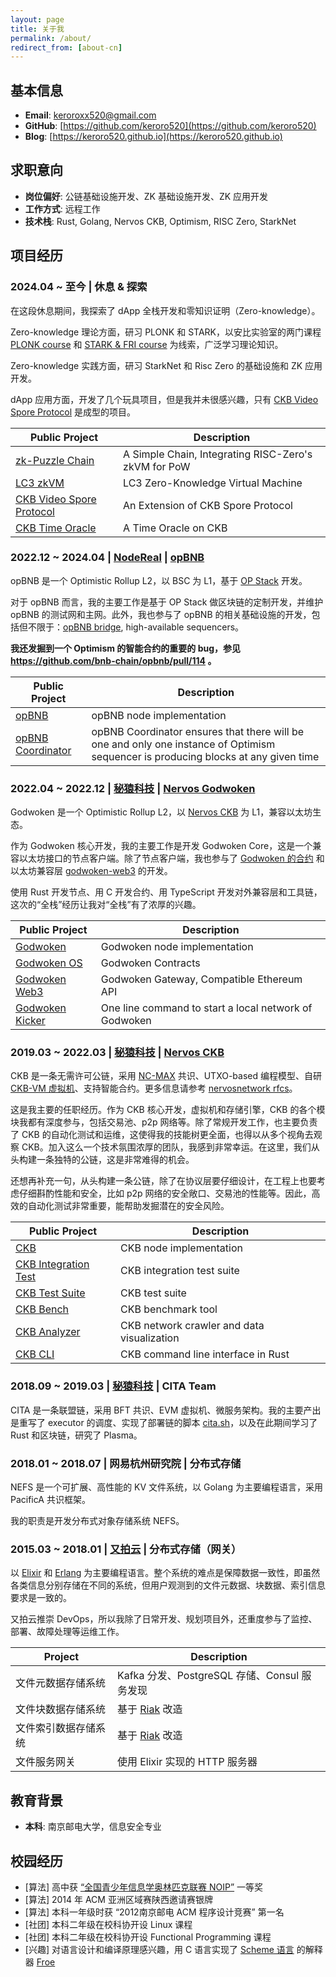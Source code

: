 ```yaml
---
layout: page
title: 关于我
permalink: /about/
redirect_from: [about-cn]
---
```


## 基本信息

- **Email**: [keroroxx520@gmail.com](mailto:keroroxx520@gmail.com)
- **GitHub**: [https://github.com/keroro520](https://github.com/keroro520)
- **Blog**: [https://keroro520.github.io](https://keroro520.github.io)

## 求职意向

- **岗位偏好**: 公链基础设施开发、ZK 基础设施开发、ZK 应用开发
- **工作方式**: 远程工作
- **技术栈**: Rust, Golang, Nervos CKB, Optimism, RISC Zero, StarkNet

## 项目经历

### 2024.04 ~ 至今 | 休息 & 探索

在这段休息期间，我探索了 dApp 全栈开发和零知识证明（Zero-knowledge）。

Zero-knowledge 理论方面，研习 PLONK 和 STARK，以安比实验室的两门课程 [PLONK course](https://github.com/Antalpha-Labs/zkp-academy/tree/main/Plonk) 和 [STARK & FRI course](https://github.com/Antalpha-Labs/zkp-academy/tree/main/FRI%26Stark) 为线索，广泛学习理论知识。

Zero-knowledge 实践方面，研习 StarkNet 和 Risc Zero 的基础设施和 ZK 应用开发。

dApp 应用方面，开发了几个玩具项目，但是我并未很感兴趣，只有 [CKB Video Spore Protocol](https://github.com/video-spore-protocol/video-spore-protocol/blob/main/docs/design.md) 是成型的项目。

| Public Project | Description |
| --- | --- |
| [zk-Puzzle Chain](https://github.com/keroro520/zk-puzzle-chain) | A Simple Chain, Integrating RISC-Zero's zkVM for PoW |
| [LC3 zkVM](https://github.com/keroro520/lc3-zkvm) | LC3 Zero-Knowledge Virtual Machine |
| [CKB Video Spore Protocol](https://github.com/video-spore-protocol/video-spore-protocol/blob/main/docs/design.md) | An Extension of CKB Spore Protocol |
| [CKB Time Oracle](https://github.com/keroro520/ckb-time-oracle-contract/blob/main/docs/rfc.md) | A Time Oracle on CKB |

### 2022.12 ~ 2024.04 | [NodeReal](https://nodereal.io/) | [opBNB](https://github.com/bnb-chain/opbnb)

opBNB 是一个 Optimistic Rollup L2，以 BSC 为 L1，基于 [OP Stack](https://github.com/ethereum-optimism/optimism) 开发。

对于 opBNB 而言，我的主要工作是基于 OP Stack 做区块链的定制开发，并维护 opBNB 的测试网和主网。此外，我也参与了 opBNB 的相关基础设施的开发，包括但不限于：[opBNB bridge](https://opbnb-bridge.bnbchain.org/), high-available sequencers。

**我还发掘到一个 Optimism 的智能合约的重要的 bug，参见 <https://github.com/bnb-chain/opbnb/pull/114> 。**

| Public Project | Description |
| --- | --- |
| [opBNB](https://github.com/bnb-chain/opbnb) | opBNB node implementation |
| [opBNB Coordinator](https://github.com/keroro520/op-coordinator) | opBNB Coordinator ensures that there will be one and only one instance of Optimism sequencer is producing blocks at any given time |

### 2022.04 ~ 2022.12 | [秘猿科技](https://cryptape.com) | [Nervos Godwoken](https://github.com/godwokenrises/godwoken)

Godwoken 是一个 Optimistic Rollup L2，以 [Nervos CKB](https://github.com/nervosnetwork/ckb) 为 L1，兼容以太坊生态。

作为 Godwoken 核心开发，我的主要工作是开发 Godwoken Core，这是一个兼容以太坊接口的节点客户端。除了节点客户端，我也参与了 [Godwoken 的合约](https://github.com/godwokenrises/godwoken/tree/develop/gwos) 和以太坊兼容层 [godwoken-web3](https://github.com/godwokenrises/godwoken/tree/develop/web3) 的开发。

使用 Rust 开发节点、用 C 开发合约、用 TypeScript 开发对外兼容层和工具链，这次的“全栈”经历让我对“全栈”有了浓厚的兴趣。

| Public Project | Description |
| --- | --- |
| [Godwoken](https://github.com/godwokenrises/godwoken) | Godwoken node implementation |
| [Godwoken OS](https://github.com/godwokenrises/godwoken/tree/develop/gwos) | Godwoken Contracts |
| [Godwoken Web3](https://github.com/godwokenrises/godwoken/tree/develop/web3) | Godwoken Gateway, Compatible Ethereum API |
| [Godwoken Kicker](https://github.com/godwokenrises/godwoken-kicker) | One line command to start a local network of Godwoken |

### 2019.03 ~ 2022.03 | [秘猿科技](https://cryptape.com) | [Nervos CKB](https://github.com/nervosnetwork/ckb)

CKB 是一条无需许可公链，采用 [NC-MAX](https://www.esat.kuleuven.be/cosic/publications/article-3290.pdf) 共识、UTXO-based 编程模型、自研 [CKB-VM 虚拟机](https://github.com/nervosnetwork/ckb-vm)、支持智能合约。更多信息请参考 [nervosnetwork rfcs](https://github.com/nervosnetwork/rfcs)。

这是我主要的任职经历。作为 CKB 核心开发，虚拟机和存储引擎，CKB 的各个模块我都有深度参与，包括交易池、p2p 网络等。除了常规开发工作，也主要负责了 CKB 的自动化测试和运维，这使得我的技能树更全面，也得以从多个视角去观察 CKB。加入这么一个技术氛围浓厚的团队，我感到非常幸运。在这里，我们从头构建一条独特的公链，这是非常难得的机会。

还想再补充一句，从头构建一条公链，除了在协议层要仔细设计，在工程上也要考虑仔细斟酌性能和安全，比如 p2p 网络的安全敞口、交易池的性能等。因此，高效的自动化测试非常重要，能帮助发掘潜在的安全风险。

| Public Project                                                                         | Description                                |
| -------------------------------------------------------------------------------------- | ------------------------------------------ |
| [CKB](https://github.com/nervosnetwork/ckb)                                            | CKB node implementation                    |
| [CKB Integration Test](https://github.com/nervosnetwork/ckb-integration-test)          | CKB integration test suite                 |
| [CKB Test Suite](https://github.com/nervosnetwork/ckb/tree/develop/test)               | CKB test suite                             |
| [CKB Bench](https://github.com/nervosnetwork/ckb-integration-test/tree/main/ckb-bench) | CKB benchmark tool                         |
| [CKB Analyzer](https://github.com/cryptape/ckb-analyzer/)                              | CKB network crawler and data visualization |
| [CKB CLI](https://github.com/nervosnetwork/ckb-cli)                                    | CKB command line interface in Rust         |

### 2018.09 ~ 2019.03 | [秘猿科技](https://cryptape.com) | CITA Team

CITA 是一条联盟链，采用 BFT 共识、EVM 虚拟机、微服务架构。我的主要产出是重写了 executor 的调度、实现了部署链的脚本 [cita.sh](https://github.com/citahub/cita/blob/develop/scripts/cita.sh)，以及在此期间学习了 Rust 和区块链，研究了 Plasma。

### 2018.01 ~ 2018.07 | 网易杭州研究院 | 分布式存储

NEFS 是一个可扩展、高性能的 KV 文件系统，以 Golang 为主要编程语言，采用 PacificA 共识框架。

我的职责是开发分布式对象存储系统 NEFS。

### 2015.03 ~ 2018.01 | [又拍云](https://www.upyun.com/) | 分布式存储（网关）

以 [Elixir](https://elixir-lang.org/) 和 [Erlang](https://www.erlang.org/) 为主要编程语言。整个系统的难点是保障数据一致性，即虽然各类信息分别存储在不同的系统，但用户观测到的文件元数据、块数据、索引信息要求是一致的。

又拍云推崇 DevOps，所以我除了日常开发、规划项目外，还重度参与了监控、部署、故障处理等运维工作。

| Project | Description |
| --- | --- |
| 文件元数据存储系统 | Kafka 分发、PostgreSQL 存储、Consul 服务发现 |
| 文件块数据存储系统 | 基于 [Riak](https://github.com/basho/riak) 改造 |
| 文件索引数据存储系统 | 基于 [Riak](https://github.com/basho/riak) 改造 |
| 文件服务网关 | 使用 Elixir 实现的 HTTP 服务器 |

## 教育背景

- **本科**: 南京邮电大学，信息安全专业

## 校园经历
- [算法] 高中获 [“全国青少年信息学奥林匹克联赛 NOIP”](https://zh.m.wikipedia.org/zh-hans/%E5%85%A8%E5%9B%BD%E9%9D%92%E5%B0%91%E5%B9%B4%E4%BF%A1%E6%81%AF%E5%AD%A6%E5%A5%A5%E6%9E%97%E5%8C%B9%E5%85%8B%E8%81%94%E8%B5%9B) 一等奖
- [算法] 2014 年 ACM 亚洲区域赛陕西邀请赛银牌
- [算法] 本科一年级时获 “2012南京邮电 ACM 程序设计竞赛” 第一名
- [社团] 本科二年级在校科协开设 Linux 课程
- [社团] 本科二年级在校科协开设 Functional Programming 课程
- [兴趣] 对语言设计和编译原理感兴趣，用 C 语言实现了 [Scheme 语言](https://en.wikipedia.org/wiki/Scheme_(programming_language)) 的解释器 [Froe](https://github.com/keroro520/Compiler_NirLauncher)

